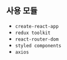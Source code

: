 ## 사용 모듈
- `create-react-app`
- `redux toolkit`
- `react-router-dom`
- `styled components`
- `axios`
